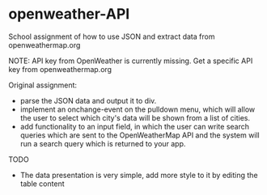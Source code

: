 # openweather-API
School assignment of how to use JSON and extract data from openweathermap.org

NOTE: API key from OpenWeather is currently missing. Get a specific API key from openweathermap.org

Original assignment:
- parse the JSON data and output it to div.
- implement an onchange-event on the pulldown menu, which will allow the user to select which city's data will be shown from a list of cities.
- add functionality to an input field, in which the user can write search queries which are sent to the OpenWeatherMap API and the system will run a search query which is returned to your app.

TODO
- The data presentation is very simple, add more style to it by editing the table content
